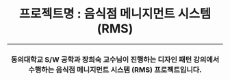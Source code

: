 # <div align ="center">  프로젝트명 : 음식점 메니지먼트 시스템 (RMS)   </div>
***
### <div align ="center"> 동의대학교 S/W 공학과 장희숙 교수님이 진행하는 디자인 패턴  강의에서 수행하는 음식점 메니지먼트 시스템 (RMS) 프로젝트입니다. </div>

